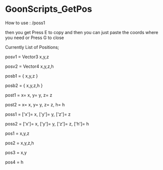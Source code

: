# GoonScripts_GetPos

How to use : /poss1 

then you get Press E to copy and then you can just paste the coords where you need or Press G to close

Currently List of Positions;

posv1  = Vector3 x,y,z

posv2  = Vector4 x,y,z,h

posb1  = { x,y,z }

posb2  = { x,y,z,h }

post1  = x= x, y= y, z= z

post2  = x= x, y= y, z= z, h= h

poss1  = ['x']= x, ['y']= y, ['z']= z

poss2  = ['x']= x, ['y']= y, ['z']= z, ['h']= h

pos1   = x,y,z

pos2   = x,y,z,h

pos3   = x,y

pos4   = h
